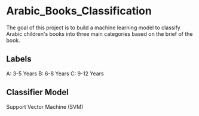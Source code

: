 # Arabic_Books_Classification

The goal of this project is to build a machine learning model to classify Arabic children's books into three main categories based on the brief of the book.


## Labels
A: 3-5 Years
B: 6-8 Years
C: 9-12 Years

## Classifier Model
Support Vector Machine (SVM)
